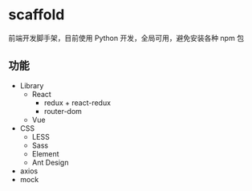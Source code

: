 # scaffold

前端开发脚手架，目前使用 Python 开发，全局可用，避免安装各种 npm 包

## 功能
- Library
    - React
        - redux + react-redux
        - router-dom
    - Vue
- CSS
    - LESS
    - Sass
    - Element
    - Ant Design
- axios
- mock